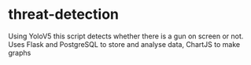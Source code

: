 # threat-detection
Using YoloV5 this script detects whether there is a gun on screen or not. Uses Flask and PostgreSQL to store and analyse data, ChartJS to make graphs
